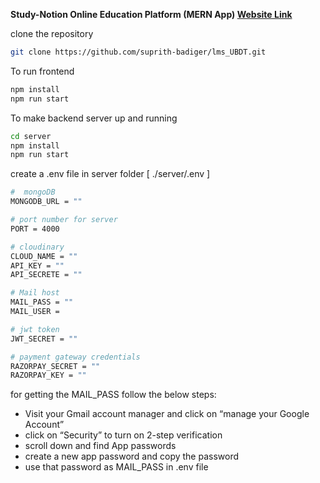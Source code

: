 **Study-Notion Online Education Platform (MERN App) [Website Link](https://studynotion-frontend.vercel.app/)**

clone the repository

```bash
git clone https://github.com/suprith-badiger/lms_UBDT.git
```

To run frontend

```bash
npm install
npm run start
```

To make backend server up and running

```bash
cd server
npm install
npm run start
```

create a .env file in server folder [ ./server/.env ]

```bash
#  mongoDB
MONGODB_URL = ""

# port number for server
PORT = 4000

# cloudinary
CLOUD_NAME = ""
API_KEY = ""
API_SECRETE = ""

# Mail host
MAIL_PASS = ""
MAIL_USER =

# jwt token
JWT_SECRET = ""

# payment gateway credentials
RAZORPAY_SECRET = ""
RAZORPAY_KEY = ""
```

for getting the MAIL_PASS follow the below steps:

- Visit your Gmail account manager and click on “manage your Google Account”
- click on “Security” to turn on 2-step verification
- scroll down and find App passwords
- create a new app password and copy the password
- use that password as MAIL_PASS in .env file
